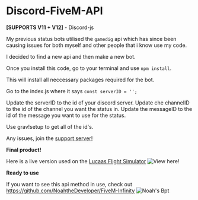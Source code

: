 # Discord-FiveM-API

**[SUPPORTS V11 + V12]** - Discord-js

My previous status bots utilised the `gamedig` api which has since been causing issues for both myself and other people that i know use my code.

I decided to find a new api and then make a new bot.

Once you install this code, go to your terminal and use `npm install`.

This will install all neccessary packages required for the bot.

Go to the index.js where it says `const serverID = '';`



Update the serverID to the id of your discord server.
Update che channelID to the id of the channel you want the status in.
Update the messageID to the id of the message you want to use for the status.

Use grav!setup to get all of the id's.

Any issues, join the [support server!](https://discord.gg/ZYHxxba)


**Final product!**

Here is a live version used on the [Lucaas Flight Simulator](https://discord.gg/lfs)
![View here!](https://i.imgur.com/O6wk1H6.png)

**Ready to use**

If you want to see this api method in use, check out https://github.com/NoahtheDeveloper/FiveM-Infinity
![Noah's Bpt](https://camo.githubusercontent.com/81eff26479927890036368b821f3ff513d78d8014122c499ae7729074bc1c29c/68747470733a2f2f63646e2e646973636f72646170702e636f6d2f6174746163686d656e74732f3731363031343734323436333834303235372f3738363239343533343830373438363437342f756e6b6e6f776e2e706e67)
